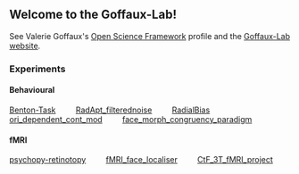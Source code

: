 
<!-- 
HELLO FELLOW SCIENTIST! 

The message you are about to read is TOP SECRET.

If you're about to add a link to an experiment, then please make sure the link points to the repo on the Goffaux-Lab account, not the one on your personal account so as to not send people away to a personal account (where the code my be in the middle of being updated, and might confuse people who want to fork and contribute to the version that the lab would use in the future).

Below is how to add a link:

[<the repo name here>](https://github.com/Goffaux-Lab/<the repo name here>) &emsp;&emsp;
                                                                              ^    ^
                                                                            These allows
                                                                            a nice gap in
                                                                            between links
-->

## Welcome to the Goffaux-Lab!

See Valerie Goffaux's [Open Science Framework](https://osf.io/zxjkh/) profile and the
[Goffaux-Lab website](https://sites.uclouvain.be/goffauxlab/index.html).

### Experiments
#### Behavioural
[Benton-Task](https://github.com/Goffaux-Lab/Benton-Task) &emsp;&emsp;
[RadApt_filterednoise](https://github.com/Goffaux-Lab/RadApt_filterednoise) &emsp;&emsp;
[RadialBias](https://github.com/Goffaux-Lab/RadialBias) &emsp;&emsp;
[ori_dependent_cont_mod](https://github.com/Goffaux-Lab/ori_dependent_cont_mod) &emsp;&emsp;
[face_morph_congruency_paradigm](https://github.com/Goffaux-Lab/face_morph_congruency_paradigm) &emsp;&emsp;

#### fMRI 
[psychopy-retinotopy](https://github.com/Goffaux-Lab/psychopy-retinotopy) &emsp;&emsp;
[fMRI_face_localiser](https://github.com/Goffaux-Lab/fMRI_face_localiser) &emsp;&emsp;
[CtF_3T_fMRI_project](https://github.com/Goffaux-Lab/CtF_3T_fMRI_project) &emsp;&emsp;
